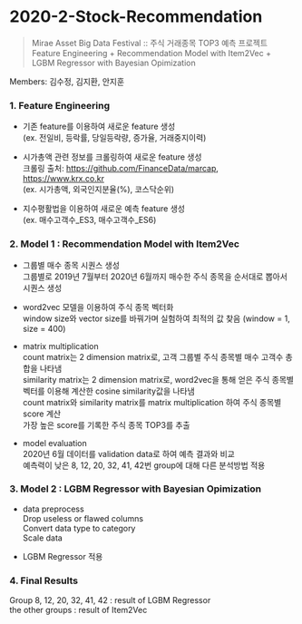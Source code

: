 # 2020-2-Stock-Recommendation
> Mirae Asset Big Data Festival :: 주식 거래종목 TOP3 예측 프로젝트   
> Feature Engineering + Recommendation Model with Item2Vec + LGBM Regressor with Bayesian Opimization

Members: 김수정, 김지환, 안지훈

### 1. Feature Engineering

- 기존 feature를 이용하여 새로운 feature 생성   
(ex. 전일비, 등락률, 당일등락량, 증가율, 거래중지이력)

- 시가총액 관련 정보를 크롤링하여 새로운 feature 생성    
크롤링 출처: https://github.com/FinanceData/marcap, https://www.krx.co.kr    
(ex. 시가총액, 외국인지분율(%), 코스닥순위)    

- 지수평활법을 이용하여 새로운 예측 feature 생성    
(ex. 매수고객수_ES3, 매수고객수_ES6)


### 2. Model 1 : Recommendation Model with Item2Vec
- 그룹별 매수 종목 시퀀스 생성    
그룹별로 2019년 7월부터 2020년 6월까지 매수한 주식 종목을 순서대로 뽑아서 시퀀스 생성

- word2vec 모델을 이용하여 주식 종목 벡터화    
window size와 vector size를 바꿔가며 실험하여 최적의 값 찾음 (window = 1, size = 400)

- matrix multiplication    
count matrix는 2 dimension matrix로, 고객 그룹별 주식 종목별 매수 고객수 총합을 나타냄    
similarity matrix는 2 dimension matrix로, word2vec을 통해 얻은 주식 종목별 벡터를 이용해 계산한 cosine similarity값을 나타냄     
count matrix와 similarity matrix를 matrix multiplication 하여 주식 종목별 score 계산      
가장 높은 score를 기록한 주식 종목 TOP3를 추출

- model evaluation    
2020년 6월 데이터를 validation data로 하여 예측 결과와 비교      
예측력이 낮은 8, 12, 20, 32, 41, 42번 group에 대해 다른 분석방법 적용


### 3. Model 2 : LGBM Regressor with Bayesian Opimization
- data preprocess    
Drop useless or flawed columns    
Convert data type to category    
Scale data

- LGBM Regressor 적용    


### 4. Final Results
Group 8, 12, 20, 32, 41, 42 : result of LGBM Regressor    
the other groups : result of Item2Vec
